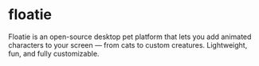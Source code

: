# floatie
Floatie is an open-source desktop pet platform that lets you add animated characters to your screen — from cats to custom creatures. Lightweight, fun, and fully customizable.
